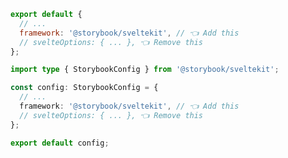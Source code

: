 ```js filename=".storybook/main.js" renderer="svelte" language="js"
export default {
  // ...
  framework: '@storybook/sveltekit', // 👈 Add this
  // svelteOptions: { ... }, 👈 Remove this
};
```

```ts filename=".storybook/main.ts" renderer="svelte" language="ts"
import type { StorybookConfig } from '@storybook/sveltekit';

const config: StorybookConfig = {
  // ...
  framework: '@storybook/sveltekit', // 👈 Add this
  // svelteOptions: { ... }, 👈 Remove this
};

export default config;
```
